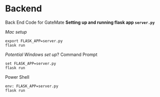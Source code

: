 # Backend
Back End Code for GateMate
**Setting up and running flask app `server.py`**


*Mac setup*
```
export FLASK_APP=server.py
flask run
```
*Potential Windows set up*?
Command Prompt
```
set FLASK_APP=server.py
flask run
```
Power Shell
```
env: FLASK_APP=server.py
flask run


